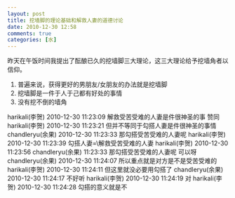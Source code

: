 ```yaml
---
layout: post
title: 挖墙脚的理论基础和解救人妻的道德讨论
date: 2010-12-30 12:58
comments: true
categories: [水]
---
```

昨天在午饭时间我提出了酝酿已久的挖墙脚三大理论，这三大理论给予挖墙角者以信仰。
<ol>
	<li>普遍来说，获得更好的男朋友/女朋友的办法就是挖墙脚</li>
	<li>挖墙脚是一件于人于己都有好处的事情</li>
	<li>没有挖不倒的墙角</li>
</ol>
harikali(李贺) 2010-12-30 11:23:09
解救受苦受难的人妻是件很神圣的事   赞同
harikali(李贺) 2010-12-30 11:23:21
但并不等同于勾搭人妻是件很神圣的事情
chandleryu(余果) 2010-12-30 11:23:33
那勾搭受苦受难的人妻呢
harikali(李贺) 2010-12-30 11:23:39
勾搭人妻=\解救受苦受难的人妻
harikali(李贺) 2010-12-30 11:23:56
chandleryu(余果) 11:23:33
那勾搭受苦受难的人妻呢     可以呀
chandleryu(余果) 2010-12-30 11:24:07
所以重点就是对方是不是受苦受难的
harikali(李贺) 2010-12-30 11:24:11
但这里就没必要用勾搭了
chandleryu(余果) 2010-12-30 11:24:17
不好听
harikali(李贺) 2010-12-30 11:24:19
对
harikali(李贺) 2010-12-30 11:24:28
勾搭的意义就是不
